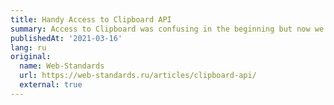 ```yaml
---
title: Handy Access to Clipboard API
summary: Access to Clipboard was confusing in the beginning but now we’ve got a much better API. Let's compare old and new approaches and look at best practices of where we can use it
publishedAt: '2021-03-16'
lang: ru
original:
  name: Web-Standards
  url: https://web-standards.ru/articles/clipboard-api/
  external: true
---
```

